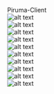 Piruma-Client <br />
![alt text](https://github.com/ReyzaldyIndra/Piruma-Client/blob/master/Picture1.png) <br />
![alt text](https://github.com/ReyzaldyIndra/Piruma-Client/blob/master/Picture2.png) <br />
![alt text](https://github.com/ReyzaldyIndra/Piruma-Client/blob/master/Picture3.png) <br />
![alt text](https://github.com/ReyzaldyIndra/Piruma-Client/blob/master/Picture4.png) <br />
![alt text](https://github.com/ReyzaldyIndra/Piruma-Client/blob/master/Picture5.png) <br />
![alt text](https://github.com/ReyzaldyIndra/Piruma-Client/blob/master/Picture6.png) <br />
![alt text](https://github.com/ReyzaldyIndra/Piruma-Client/blob/master/Picture7.png) <br />
![alt text](https://github.com/ReyzaldyIndra/Piruma-Client/blob/master/Picture8.png) <br />
![alt text](https://github.com/ReyzaldyIndra/Piruma-Client/blob/master/Picture9.png) <br />
![alt text](https://github.com/ReyzaldyIndra/Piruma-Client/blob/master/Picture10.png) <br />
